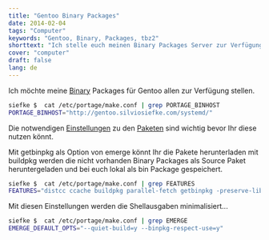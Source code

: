 ```yaml
---
title: "Gentoo Binary Packages"
date: 2014-02-04
tags: "Computer"
keywords: "Gentoo, Binary, Packages, tbz2"
shorttext: "Ich stelle euch meinen Binary Packages Server zur Verfügung, gerade für schwächere Computer könnte es hilfreich sein."
cover: "computer"
draft: false
lang: de
---
```


Ich möchte meine [Binary](https://wiki.gentoo.org/wiki/Binary_package_guide/de "Leitfaden zur Nutzung von Binärpaketen") Packages für Gentoo allen zur Verfügung stellen. 

~~~ bash
siefke $  cat /etc/portage/make.conf | grep PORTAGE_BINHOST
PORTAGE_BINHOST="http://gentoo.silviosiefke.com/systemd/"
~~~

Die notwendigen [Einstellungen](http://gentoo.silviosiefke.com/etc/portage/ "/etc/portage") zu den [Paketen](http://gentoo.silviosiefke.com/systemd/ "Binary Packages") sind wichtig bevor Ihr diese nutzen könnt.

Mit getbinpkg als Option von emerge könnt Ihr die Pakete herunterladen mit buildpkg werden die nicht vorhanden Binary Packages als Source Paket heruntergeladen und bei euch lokal als bin Package gespeichert. 

~~~ bash
siefke $  cat /etc/portage/make.conf | grep FEATURES
FEATURES="distcc ccache buildpkg parallel-fetch getbinpkg -preserve-libs"
~~~

Mit diesen Einstellungen werden die Shellausgaben minimalisiert...

~~~bash
siefke $  cat /etc/portage/make.conf | grep EMERGE
EMERGE_DEFAULT_OPTS="--quiet-build=y --binpkg-respect-use=y"
~~~
